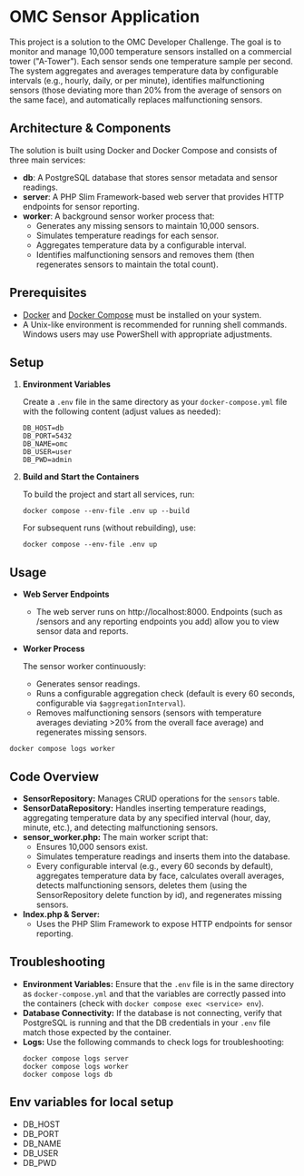 # OMC Sensor Application

This project is a solution to the OMC Developer Challenge. The goal is to monitor and manage 10,000 temperature sensors installed on a commercial tower ("A-Tower"). Each sensor sends one temperature sample per second. The system aggregates and averages temperature data by configurable intervals (e.g., hourly, daily, or per minute), identifies malfunctioning sensors (those deviating more than 20% from the average of sensors on the same face), and automatically replaces malfunctioning sensors.

## Architecture & Components

The solution is built using Docker and Docker Compose and consists of three main services:

- **db**: A PostgreSQL database that stores sensor metadata and sensor readings.
- **server**: A PHP Slim Framework-based web server that provides HTTP endpoints for sensor reporting.
- **worker**: A background sensor worker process that:
    - Generates any missing sensors to maintain 10,000 sensors.
    - Simulates temperature readings for each sensor.
    - Aggregates temperature data by a configurable interval.
    - Identifies malfunctioning sensors and removes them (then regenerates sensors to maintain the total count).

## Prerequisites

- [Docker](https://www.docker.com/) and [Docker Compose](https://docs.docker.com/compose/) must be installed on your system.
- A Unix-like environment is recommended for running shell commands. Windows users may use PowerShell with appropriate adjustments.

## Setup

1. **Environment Variables**

   Create a `.env` file in the same directory as your `docker-compose.yml` file with the following content (adjust values as needed):

   ```dotenv
   DB_HOST=db
   DB_PORT=5432
   DB_NAME=omc
   DB_USER=user
   DB_PWD=admin
   ```
   
2. **Build and Start the Containers**

   To build the project and start all services, run:
    
    ```
    docker compose --env-file .env up --build
    ```

   For subsequent runs (without rebuilding), use:

    ```
    docker compose --env-file .env up
    ```

## Usage

- **Web Server Endpoints**
  - The web server runs on http://localhost:8000. Endpoints (such as /sensors and any reporting endpoints you add) allow you to view sensor data and reports.
- **Worker Process**
  
    The sensor worker continuously:
  - Generates sensor readings.
  - Runs a configurable aggregation check (default is every 60 seconds, configurable via ```$aggregationInterval```).
  - Removes malfunctioning sensors (sensors with temperature averages deviating >20% from the overall face average) and regenerates missing sensors.

```
docker compose logs worker
```

## Code Overview
- **SensorRepository:**
    Manages CRUD operations for the ``sensors`` table.
- **SensorDataRepository:**
  Handles inserting temperature readings, aggregating temperature data by any specified interval (hour, day, minute, etc.), and detecting malfunctioning sensors.
- **sensor_worker.php:**
  The main worker script that:
  - Ensures 10,000 sensors exist.
  - Simulates temperature readings and inserts them into the database.
  - Every configurable interval (e.g., every 60 seconds by default), aggregates temperature data by face, calculates overall averages, detects malfunctioning sensors, deletes them (using the SensorRepository delete function by id), and regenerates missing sensors.
- **Index.php & Server:**
  -  Uses the PHP Slim Framework to expose HTTP endpoints for sensor reporting.

## Troubleshooting
- **Environment Variables:**
  Ensure that the `.env` file is in the same directory as `docker-compose.yml` and that the variables are correctly passed into the containers (check with `docker compose exec <service> env`).
- **Database Connectivity:**
  If the database is not connecting, verify that PostgreSQL is running and that the DB credentials in your `.env` file match those expected by the container.
- **Logs:**
  Use the following commands to check logs for troubleshooting:
    ``` 
    docker compose logs server
    docker compose logs worker
    docker compose logs db
    ```
  
## Env variables for local setup
- DB_HOST
- DB_PORT
- DB_NAME
- DB_USER
- DB_PWD
